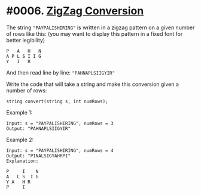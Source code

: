 # #0006. [ZigZag Conversion](https://leetcode.com/problems/zigzag-conversion/)

The string `"PAYPALISHIRING"` is written in a zigzag pattern on a given number of rows like this: (you may want to display this pattern in a fixed font for better legibility)



    P   A   H   N
    A P L S I I G
    Y   I   R


And then read line by line: `"PAHNAPLSIIGYIR"`

Write the code that will take a string and make this conversion given a number of rows:



    string convert(string s, int numRows);

Example 1:



    Input: s = "PAYPALISHIRING", numRows = 3
    Output: "PAHNAPLSIIGYIR"


Example 2:



    Input: s = "PAYPALISHIRING", numRows = 4
    Output: "PINALSIGYAHRPI"
    Explanation:

    P     I    N
    A   L S  I G
    Y A   H R
    P     I
